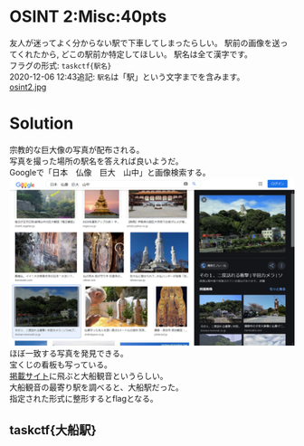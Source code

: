 # OSINT 2:Misc:40pts
友人が迷ってよく分からない駅で下車してしまったらしい。 駅前の画像を送ってくれたから, どこの駅前か特定してほしい。 駅名は全て漢字です。  
フラグの形式: `taskctf{駅名}`  
2020-12-06 12:43追記: `駅名`は「駅」という文字までを含みます。  
[osint2.jpg](osint2.jpg)  

# Solution
宗教的な巨大像の写真が配布される。  
写真を撮った場所の駅名を答えれば良いようだ。  
Googleで「日本　仏像　巨大　山中」と画像検索する。  
![sgoogle.png](images/sgoogle.png)  
ほぼ一致する写真を発見できる。  
宝くじの看板も写っている。  
[掲載サイト](https://www.shonan-monorail.co.jp/sora_de_bra-n/2018/09/post-156.html)に飛ぶと大船観音というらしい。  
大船観音の最寄り駅を調べると、大船駅だった。  
指定された形式に整形するとflagとなる。  

## taskctf{大船駅}